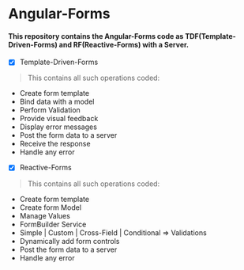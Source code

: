 # Angular-Forms
#### This repository contains the Angular-Forms code as TDF(Template-Driven-Forms) and RF(Reactive-Forms) with a Server.

- [X] Template-Driven-Forms
> This contains all such operations coded:
- Create form template
- Bind data with a model
- Perform Validation
- Provide visual feedback
- Display error messages
- Post the form data to a server
- Receive the response
- Handle any error


- [X] Reactive-Forms
> This contains all such operations coded:
- Create form template
- Create form Model
- Manage Values
- FormBuilder Service
- Simple | Custom | Cross-Field | Conditional => Validations
- Dynamically add form controls
- Post the form data to a server
- Handle any error
